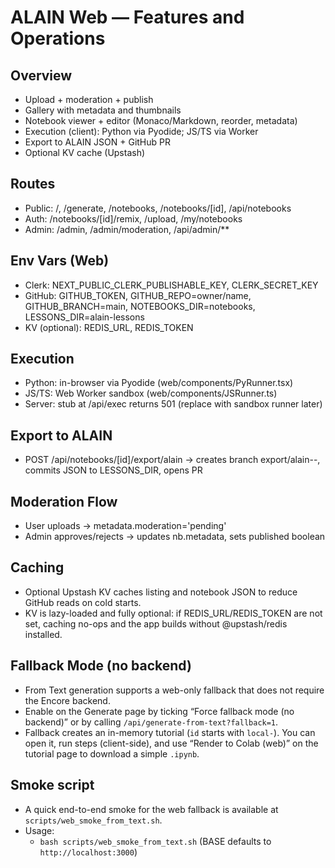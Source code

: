 # ALAIN Web — Features and Operations

## Overview
- Upload + moderation + publish
- Gallery with metadata and thumbnails
- Notebook viewer + editor (Monaco/Markdown, reorder, metadata)
- Execution (client): Python via Pyodide; JS/TS via Worker
- Export to ALAIN JSON + GitHub PR
- Optional KV cache (Upstash)

## Routes
- Public: /, /generate, /notebooks, /notebooks/[id], /api/notebooks
- Auth: /notebooks/[id]/remix, /upload, /my/notebooks
- Admin: /admin, /admin/moderation, /api/admin/**

## Env Vars (Web)
- Clerk: NEXT_PUBLIC_CLERK_PUBLISHABLE_KEY, CLERK_SECRET_KEY
- GitHub: GITHUB_TOKEN, GITHUB_REPO=owner/name, GITHUB_BRANCH=main, NOTEBOOKS_DIR=notebooks, LESSONS_DIR=alain-lessons
- KV (optional): REDIS_URL, REDIS_TOKEN

## Execution
- Python: in-browser via Pyodide (web/components/PyRunner.tsx)
- JS/TS: Web Worker sandbox (web/components/JSRunner.ts)
- Server: stub at /api/exec returns 501 (replace with sandbox runner later)

## Export to ALAIN
- POST /api/notebooks/[id]/export/alain → creates branch export/alain-<id>-<ts>, commits JSON to LESSONS_DIR, opens PR

## Moderation Flow
- User uploads → metadata.moderation='pending'
- Admin approves/rejects → updates nb.metadata, sets published boolean

## Caching
- Optional Upstash KV caches listing and notebook JSON to reduce GitHub reads on cold starts.
- KV is lazy-loaded and fully optional: if REDIS_URL/REDIS_TOKEN are not set, caching no-ops and the app builds without @upstash/redis installed.

## Fallback Mode (no backend)
- From Text generation supports a web-only fallback that does not require the Encore backend.
- Enable on the Generate page by ticking “Force fallback mode (no backend)” or by calling `/api/generate-from-text?fallback=1`.
- Fallback creates an in-memory tutorial (`id` starts with `local-`). You can open it, run steps (client-side), and use “Render to Colab (web)” on the tutorial page to download a simple `.ipynb`.

## Smoke script
- A quick end-to-end smoke for the web fallback is available at `scripts/web_smoke_from_text.sh`.
- Usage:
  - `bash scripts/web_smoke_from_text.sh` (BASE defaults to `http://localhost:3000`)
